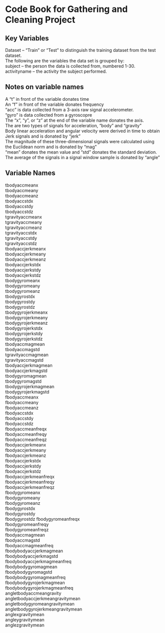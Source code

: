 # Code Book for Gathering and Cleaning Project

## Key Variables
Dataset – “Train” or “Test” to distinguish the training dataset from the test dataset.  
The following are the variables the data set is grouped by:  
subject – the person the data is collected from, numbered 1-30.  
activityname – the activity the subject performed.  

## Notes on variable names
A “t” in front of the variable donates time  
An “f” in front of the variable donates frequency  
“acc” is data collected from a 3-axis raw signal accelerometer.   
“gyro” is data collected from a gyroscopre  
The “x”, “y”, or “z” at the end of the variable name donates the axis.  
The are two types of signals for acceleration, “body” and “gravity”  
Body linear acceleration and angular velocity were derived in time to obtain Jerk signals and is donated by “jerk”  
The magnitude of these three-dimensional signals were calculated using the Euclidean norm and is donated by “mag”  
“mean” donates the mean value and “std” donates the standard deviation.  
The average of the signals in a signal window sample is donated by “angle”  

## Variable Names
tbodyaccmeanx  
tbodyaccmeany  
tbodyaccmeanz  
tbodyaccstdx  
tbodyaccstdy  
tbodyaccstdz  
tgravityaccmeanx  
tgravityaccmeany  
tgravityaccmeanz  
tgravityaccstdx  
tgravityaccstdy  
tgravityaccstdz  
tbodyaccjerkmeanx  
tbodyaccjerkmeany  
tbodyaccjerkmeanz  
tbodyaccjerkstdx  
tbodyaccjerkstdy  
tbodyaccjerkstdz  
tbodygyromeanx  
tbodygyromeany  
tbodygyromeanz  
tbodygyrostdx  
tbodygyrostdy  
tbodygyrostdz  
tbodygyrojerkmeanx  
tbodygyrojerkmeany  
tbodygyrojerkmeanz  
tbodygyrojerkstdx  
tbodygyrojerkstdy  
tbodygyrojerkstdz  
tbodyaccmagmean  
tbodyaccmagstd  
tgravityaccmagmean  
tgravityaccmagstd  
tbodyaccjerkmagmean  
tbodyaccjerkmagstd  
tbodygyromagmean  
tbodygyromagstd  
tbodygyrojerkmagmean  
tbodygyrojerkmagstd  
fbodyaccmeanx  
fbodyaccmeany  
fbodyaccmeanz  
fbodyaccstdx  
fbodyaccstdy  
fbodyaccstdz  
fbodyaccmeanfreqx  
fbodyaccmeanfreqy  
fbodyaccmeanfreqz  
fbodyaccjerkmeanx  
fbodyaccjerkmeany  
fbodyaccjerkmeanz  
fbodyaccjerkstdx  
fbodyaccjerkstdy  
fbodyaccjerkstdz  
fbodyaccjerkmeanfreqx  
fbodyaccjerkmeanfreqy  
fbodyaccjerkmeanfreqz  
fbodygyromeanx  
fbodygyromeany  
fbodygyromeanz  
fbodygyrostdx  
fbodygyrostdy  
fbodygyrostdz 
fbodygyromeanfreqx  
fbodygyromeanfreqy  
fbodygyromeanfreqz  
fbodyaccmagmean  
fbodyaccmagstd  
fbodyaccmagmeanfreq  
fbodybodyaccjerkmagmean  
fbodybodyaccjerkmagstd  
fbodybodyaccjerkmagmeanfreq  
fbodybodygyromagmean  
fbodybodygyromagstd  
fbodybodygyromagmeanfreq  
fbodybodygyrojerkmagmean   
fbodybodygyrojerkmagmeanfreq  
angletbodyaccmeangravity  
angletbodyaccjerkmeangravitymean  
angletbodygyromeangravitymean  
angletbodygyrojerkmeangravitymean  
anglexgravitymean  
angleygravitymean  
anglezgravitymean  
